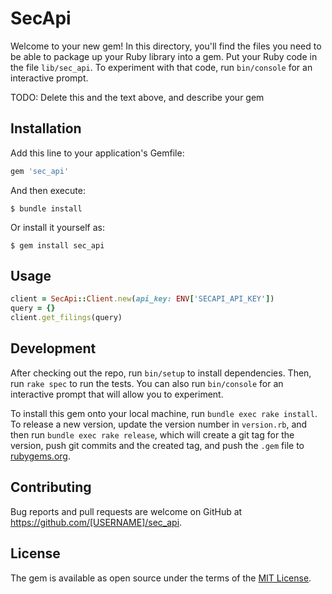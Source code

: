 # SecApi

Welcome to your new gem! In this directory, you'll find the files you need to be able to package up your Ruby library into a gem. Put your Ruby code in the file `lib/sec_api`. To experiment with that code, run `bin/console` for an interactive prompt.

TODO: Delete this and the text above, and describe your gem

## Installation

Add this line to your application's Gemfile:

```ruby
gem 'sec_api'
```

And then execute:

    $ bundle install

Or install it yourself as:

    $ gem install sec_api

## Usage

```ruby
client = SecApi::Client.new(api_key: ENV['SECAPI_API_KEY'])
query = {}
client.get_filings(query)
```

## Development

After checking out the repo, run `bin/setup` to install dependencies. Then, run `rake spec` to run the tests. You can also run `bin/console` for an interactive prompt that will allow you to experiment.

To install this gem onto your local machine, run `bundle exec rake install`. To release a new version, update the version number in `version.rb`, and then run `bundle exec rake release`, which will create a git tag for the version, push git commits and the created tag, and push the `.gem` file to [rubygems.org](https://rubygems.org).

## Contributing

Bug reports and pull requests are welcome on GitHub at https://github.com/[USERNAME]/sec_api.

## License

The gem is available as open source under the terms of the [MIT License](https://opensource.org/licenses/MIT).
